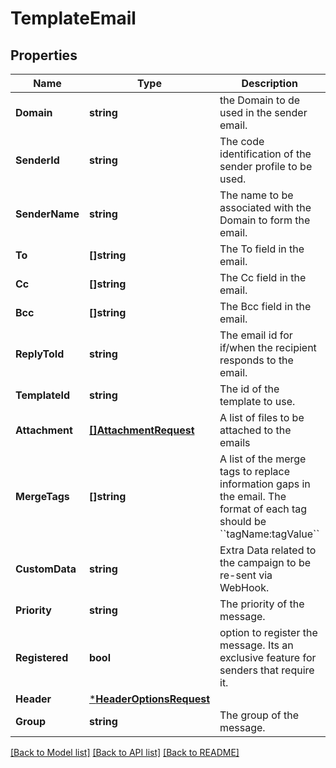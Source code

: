 # TemplateEmail

## Properties
Name | Type | Description | Notes
------------ | ------------- | ------------- | -------------
**Domain** | **string** | the Domain to de used in the sender email. | [optional] [default to null]
**SenderId** | **string** | The code identification of the sender profile to be used. | [default to null]
**SenderName** | **string** | The name to be associated with the Domain to form the email. | [optional] [default to null]
**To** | **[]string** | The To field in the email. | [default to null]
**Cc** | **[]string** | The Cc field in the email. | [optional] [default to null]
**Bcc** | **[]string** | The Bcc field in the email. | [optional] [default to null]
**ReplyToId** | **string** | The email id for if/when the recipient responds to the email. | [optional] [default to null]
**TemplateId** | **string** | The id of the template to use. | [default to null]
**Attachment** | [**[]AttachmentRequest**](AttachmentRequest.md) | A list of files to be attached to the emails | [optional] [default to null]
**MergeTags** | **[]string** | A list of the merge tags to replace information gaps in the email. The format of each tag should be &#x60;&#x60;tagName:tagValue&#x60;&#x60; | [optional] [default to null]
**CustomData** | **string** | Extra Data related to the campaign to be re-sent via WebHook. | [optional] [default to null]
**Priority** | **string** | The priority of the message. | [optional] [default to PRIORITY.NON_URGENT]
**Registered** | **bool** | option to register the message. Its an exclusive feature for senders that require it. | [optional] [default to false]
**Header** | [***HeaderOptionsRequest**](HeaderOptionsRequest.md) |  | [optional] [default to null]
**Group** | **string** | The group of the message. | [optional] [default to default]

[[Back to Model list]](../README.md#documentation-for-models) [[Back to API list]](../README.md#documentation-for-api-endpoints) [[Back to README]](../README.md)

